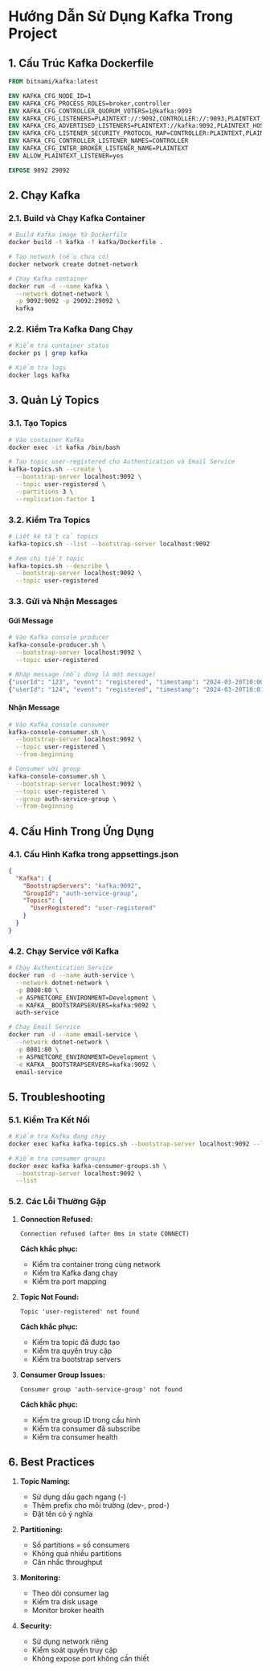 # Hướng Dẫn Sử Dụng Kafka Trong Project

## 1. Cấu Trúc Kafka Dockerfile
```dockerfile
FROM bitnami/kafka:latest

ENV KAFKA_CFG_NODE_ID=1
ENV KAFKA_CFG_PROCESS_ROLES=broker,controller
ENV KAFKA_CFG_CONTROLLER_QUORUM_VOTERS=1@kafka:9093
ENV KAFKA_CFG_LISTENERS=PLAINTEXT://:9092,CONTROLLER://:9093,PLAINTEXT_HOST://:29092
ENV KAFKA_CFG_ADVERTISED_LISTENERS=PLAINTEXT://kafka:9092,PLAINTEXT_HOST://localhost:29092
ENV KAFKA_CFG_LISTENER_SECURITY_PROTOCOL_MAP=CONTROLLER:PLAINTEXT,PLAINTEXT:PLAINTEXT,PLAINTEXT_HOST:PLAINTEXT
ENV KAFKA_CFG_CONTROLLER_LISTENER_NAMES=CONTROLLER
ENV KAFKA_CFG_INTER_BROKER_LISTENER_NAME=PLAINTEXT
ENV ALLOW_PLAINTEXT_LISTENER=yes

EXPOSE 9092 29092
```

## 2. Chạy Kafka

### 2.1. Build và Chạy Kafka Container
```bash
# Build Kafka image từ Dockerfile
docker build -t kafka -f kafka/Dockerfile .

# Tạo network (nếu chưa có)
docker network create dotnet-network

# Chạy Kafka container
docker run -d --name kafka \
  --network dotnet-network \
  -p 9092:9092 -p 29092:29092 \
  kafka
```

### 2.2. Kiểm Tra Kafka Đang Chạy
```bash
# Kiểm tra container status
docker ps | grep kafka

# Kiểm tra logs
docker logs kafka
```

## 3. Quản Lý Topics

### 3.1. Tạo Topics
```bash
# Vào container Kafka
docker exec -it kafka /bin/bash

# Tạo topic user-registered cho Authentication và Email Service
kafka-topics.sh --create \
  --bootstrap-server localhost:9092 \
  --topic user-registered \
  --partitions 3 \
  --replication-factor 1
```

### 3.2. Kiểm Tra Topics
```bash
# Liệt kê tất cả topics
kafka-topics.sh --list --bootstrap-server localhost:9092

# Xem chi tiết topic
kafka-topics.sh --describe \
  --bootstrap-server localhost:9092 \
  --topic user-registered
```

### 3.3. Gửi và Nhận Messages

#### Gửi Message
```bash
# Vào Kafka console producer
kafka-console-producer.sh \
  --bootstrap-server localhost:9092 \
  --topic user-registered

# Nhập message (mỗi dòng là một message)
{"userId": "123", "event": "registered", "timestamp": "2024-03-20T10:00:00Z"}
{"userId": "124", "event": "registered", "timestamp": "2024-03-20T10:01:00Z"}
```

#### Nhận Message
```bash
# Vào Kafka console consumer
kafka-console-consumer.sh \
  --bootstrap-server localhost:9092 \
  --topic user-registered \
  --from-beginning

# Consumer với group
kafka-console-consumer.sh \
  --bootstrap-server localhost:9092 \
  --topic user-registered \
  --group auth-service-group \
  --from-beginning
```

## 4. Cấu Hình Trong Ứng Dụng

### 4.1. Cấu Hình Kafka trong appsettings.json
```json
{
  "Kafka": {
    "BootstrapServers": "kafka:9092",
    "GroupId": "auth-service-group",
    "Topics": {
      "UserRegistered": "user-registered"
    }
  }
}
```

### 4.2. Chạy Service với Kafka
```bash
# Chạy Authentication Service
docker run -d --name auth-service \
  --network dotnet-network \
  -p 8080:80 \
  -e ASPNETCORE_ENVIRONMENT=Development \
  -e KAFKA__BOOTSTRAPSERVERS=kafka:9092 \
  auth-service

# Chạy Email Service
docker run -d --name email-service \
  --network dotnet-network \
  -p 8081:80 \
  -e ASPNETCORE_ENVIRONMENT=Development \
  -e KAFKA__BOOTSTRAPSERVERS=kafka:9092 \
  email-service
```

## 5. Troubleshooting

### 5.1. Kiểm Tra Kết Nối
```bash
# Kiểm tra Kafka đang chạy
docker exec kafka kafka-topics.sh --bootstrap-server localhost:9092 --list

# Kiểm tra consumer groups
docker exec kafka kafka-consumer-groups.sh \
  --bootstrap-server localhost:9092 \
  --list
```

### 5.2. Các Lỗi Thường Gặp

1. **Connection Refused:**
   ```
   Connection refused (after 0ms in state CONNECT)
   ```
   **Cách khắc phục:**
   - Kiểm tra container trong cùng network
   - Kiểm tra Kafka đang chạy
   - Kiểm tra port mapping

2. **Topic Not Found:**
   ```
   Topic 'user-registered' not found
   ```
   **Cách khắc phục:**
   - Kiểm tra topic đã được tạo
   - Kiểm tra quyền truy cập
   - Kiểm tra bootstrap servers

3. **Consumer Group Issues:**
   ```
   Consumer group 'auth-service-group' not found
   ```
   **Cách khắc phục:**
   - Kiểm tra group ID trong cấu hình
   - Kiểm tra consumer đã subscribe
   - Kiểm tra consumer health

## 6. Best Practices

1. **Topic Naming:**
   - Sử dụng dấu gạch ngang (-)
   - Thêm prefix cho môi trường (dev-, prod-)
   - Đặt tên có ý nghĩa

2. **Partitioning:**
   - Số partitions = số consumers
   - Không quá nhiều partitions
   - Cân nhắc throughput

3. **Monitoring:**
   - Theo dõi consumer lag
   - Kiểm tra disk usage
   - Monitor broker health

4. **Security:**
   - Sử dụng network riêng
   - Kiểm soát quyền truy cập
   - Không expose port không cần thiết 